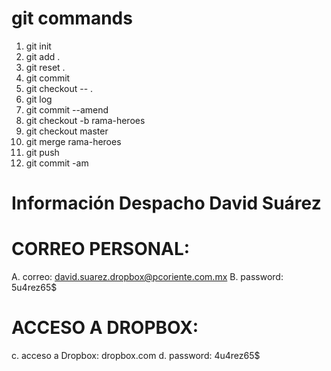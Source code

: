 # git commands

1. git init
2. git add .
3. git reset .
4. git commit
5. git checkout -- .
6. git log
7. git commit --amend
8. git checkout -b rama-heroes
9. git checkout master
10. git merge rama-heroes
11. git push
12. git commit -am

# Información Despacho David Suárez

# CORREO PERSONAL:

A. correo: david.suarez.dropbox@pcoriente.com.mx
B. password: 5u4rez65$

# ACCESO A DROPBOX:

c. acceso a Dropbox: dropbox.com
d. password: 4u4rez65$
